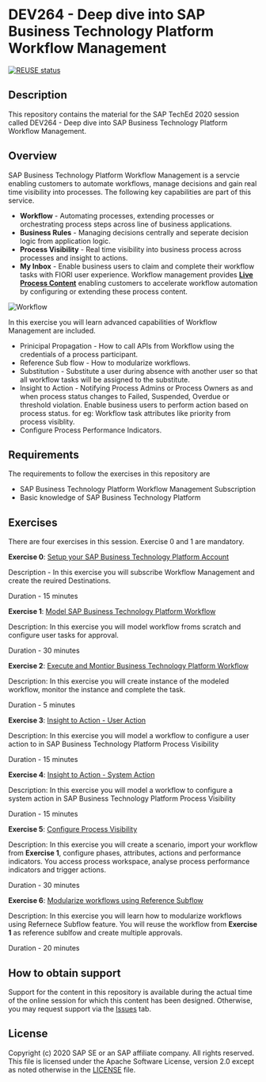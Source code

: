 # DEV264 - Deep dive into SAP Business Technology Platform Workflow Management

[![REUSE status](https://api.reuse.software/badge/github.com/SAP-samples/teched2020-DEV264)](https://api.reuse.software/info/github.com/SAP-samples/teched2020-DEV264)

## Description

This repository contains the material for the SAP TechEd 2020 session called DEV264 - Deep dive into SAP Business Technology Platform Workflow Management.

## Overview

SAP Business Technology Platform Workflow Management is a servcie enabling customers to automate workflows, manage decisions and gain real time visibility into processes.
The following key capabilities are part of this service.
- **Workflow** - Automating processes, extending processes or orchestrating process steps across line of business applications.
- **Business Rules** - Managing decisions centrally and seperate decision logic from application logic.
- **Process Visibility** - Real time visibility into business process across processes and insight to actions.
- **My Inbox** - Enable business users to claim and complete their workflow tasks with FIORI user experience. 
Workflow management provides [**Live Process Content**](https://api.sap.com/themes/WorkflowManagement) enabling customers to accelerate workflow automation by configuring or extending these process content.

![Workflow](https://github.com/SAP-samples/teched2020-DEV264/blob/main/exercises/images/workflowmanagement.png?raw=true)

In this exercise you will learn advanced capabilities of Workflow Management are included.
- Prinicipal Propagation - How to call APIs from Workflow using the credentials of a process participant.
- Reference Sub flow - How to modularize workflows.
- Substitution - Substitute a user during absence with another user so that all workflow tasks will be assigned to the substitute.
- Insight to Action - Notifying Process Admins or Process Owners as and when process status changes to Failed, Suspended, Overdue or threshold violation. Enable business users to perform action based on process status. for eg: Workflow task attributes like priority from process visiblity.
- Configure Process Performance Indicators.

## Requirements

The requirements to follow the exercises in this repository are
- SAP Business Technology Platform Workflow Management Subscription
- Basic knowledge of SAP Business Technology Platform

## Exercises
There are four exercises in this session. Exercise 0 and 1 are mandatory.

**Exercise 0**: [Setup your SAP Business Technology Platform Account](https://github.com/SAP-samples/teched2020-DEV264/blob/main/exercises/Exercise0/DEV264%20-%20Setup%20SAP%20%20Business%20Technology%20Platform%20Trial%20Account.pdf) 

 Description - In this exercise you will subscribe Workflow Management and create the reuired Destinations.

 Duration - 15 minutes

**Exercise 1**: [Model SAP Business Technology Platform Workflow](https://github.com/SAP-samples/teched2020-DEV264/blob/main/exercises/Exercise1/DEV264%20-%20Model%20Investment%20Approval%20Workfow.pdf)

Description: In this exercise you will model workflow froms scratch and configure user tasks for approval.

Duration - 30 minutes

**Exercise 2**: [Execute and Montior Business Technology Platform Workflow](https://github.com/SAP-samples/teched2020-DEV264/blob/main/exercises/Exercise2/DEV264%20-%20Execute%20and%20Monitor%20Workflow.pdf)

Description: In this exercise you will create instance of the modeled workflow, monitor the instance and complete the task.

Duration - 5 minutes

**Exercise 3**: [Insight to Action - User Action](https://github.com/SAP-samples/teched2020-DEV264/blob/main/exercises/Exercise3/DEV264%20-%20Restart%20Workflow%20%20-%20Insight%20to%20Action.pdf)

Description: In this exercise you will model a workflow to configure a user action to in SAP Business Technology Platform Process Visibility

Duration - 15 minutes

**Exercise 4**: [Insight to Action - System Action](https://github.com/SAP-samples/teched2020-DEV264/blob/main/exercises/Exercise4/DEV264%20-%20Notify%20Process%20Administrators%20-%20Insight%20to%20Action.pdf)

Description: In this exercise you will model a workflow to configure a system action in SAP Business Technology Platform Process Visibility

Duration - 15 minutes

**Exercise 5**: [Configure Process Visibility](https://github.com/SAP-samples/teched2020-DEV264/blob/main/exercises/Exercise5/DEV264%20-%20Gain%20Process%20Visibility.pdf)

Description: In this exercise you will create a scenario, import your workflow from **Exercise 1**, configure phases, attributes, actions and performance indicators. You access process workspace, analyse process  performance indicators and trigger actions.

Duration - 30 minutes

**Exercise 6**: [Modularize workflows using Reference Subflow](https://github.com/SAP-samples/teched2020-DEV264/blob/main/exercises/Exercise6/DEV264%20-%20%20Modularize%20workflows%20using%20Reference%20Subflow.pdf)

Description: In this exercise you will learn how to modularize workflows using Refernece Subflow feature. You will reuse the workflow from **Exercise 1** as reference sublfow and create multiple approvals.

Duration - 20 minutes


## How to obtain support

Support for the content in this repository is available during the actual time of the online session for which this content has been designed. Otherwise, you may request support via the [Issues](../../issues) tab.

## License
Copyright (c) 2020 SAP SE or an SAP affiliate company. All rights reserved. This file is licensed under the Apache Software License, version 2.0 except as noted otherwise in the [LICENSE](LICENSES/Apache-2.0.txt) file.


